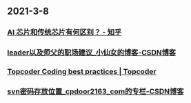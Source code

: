 
## 2021-3-8

### [AI 芯片和传统芯片有何区别？ - 知乎](https://www.zhihu.com/question/285202403/answer/1717056829?utm_medium=social&utm_oi=49336847171584&utm_source=com.instapaper.android)

### [leader以及师父的职场建议_小仙女的博客-CSDN博客](https://blog.csdn.net/weixin_42133481/article/details/114262771)

### [Topcoder Coding best practices | Topcoder](https://www.topcoder.com/coding-best-practices/)

### [svn密码存放位置_cpdoor2163_com的专栏-CSDN博客](https://blog.csdn.net/cpdoor2163_com/article/details/8282508)